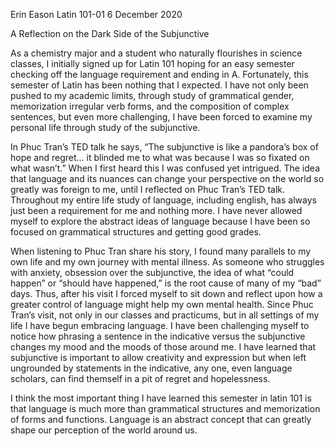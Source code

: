 Erin Eason
Latin 101-01
6 December 2020

A Reflection on the Dark Side of the Subjunctive

As a chemistry major and a student who naturally flourishes in science classes, I initially signed up for Latin 101 hoping for an easy semester checking off the language requirement and ending in A. 
Fortunately, this semester of Latin has been nothing that I expected. I have not only been pushed to my academic limits, through study of grammatical gender, memorization irregular verb forms, and the composition of complex sentences,
but even more challenging, I have been forced to examine my personal life through study of the subjunctive. 

In Phuc Tran’s TED talk he says, “The subjunctive is like a pandora’s box of hope and regret… it blinded me to what was because I was so fixated on what wasn’t.” When I first heard this I was confused yet intrigued.
The idea that language and its nuances can change your perspective on the world so greatly was foreign to me, until I reflected on Phuc Tran’s TED talk. Throughout my entire life study of language, 
including english, has always just been a requirement for me and nothing more. I have never allowed myself to explore the abstract ideas of language because I have been so focused on grammatical structures and getting good grades. 

When listening to Phuc Tran share his story, I found many parallels to my own life and my own journey with mental illness. As someone who struggles with anxiety, obsession over the subjunctive, the idea of what “could happen” or “should have happened,”
is the root cause of many of my “bad” days. Thus, after his visit I forced myself to sit down and reflect upon how a greater control of language might help my own mental health. Since Phuc Tran’s visit, not only in our classes and practicums, 
but in all settings of my life I have begun embracing language. I have been challenging myself to notice how phrasing a sentence in the indicative versus the subjunctive changes my mood and the moods of those around me.
I have learned that subjunctive is important to allow creativity and expression but when left ungrounded by statements in the indicative, any one, even language scholars, can find themself in a pit of regret and hopelessness. 

I think the most important thing I have learned this semester in latin 101 is that language is much more than grammatical structures and memorization of forms and functions. Language is an abstract concept that can greatly shape our perception of the world around us. 
